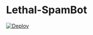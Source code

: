 # Lethal-SpamBot
[![Deploy](https://www.herokucdn.com/deploy/button.svg)](https://dashboard.heroku.com/new?template=https://github.com/dangerousjatt/Lethal-SpamBot)
